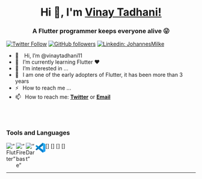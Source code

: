 
<!---
vinaytadhani11/vinaytadhani11 is a ✨ special ✨ repository because its `README.md` (this file) appears on your GitHub profile.
You can click the Preview link to take a look at your changes.
--->

<h1 align="center"> Hi 👋, I'm <a href="(https://img.shields.io/badge/-CONNECT-blue?style=for-the-badge&logo=Linkedin&link=https://www.linkedin.com/in/vinay-tadhani-272a10190/)">Vinay Tadhani!</a></h1>
<h3 align="center">A Flutter programmer keeps everyone alive 😜</h3>

[![Twitter Follow](https://img.shields.io/twitter/follow/vinay_tadhani?color=1DA1F2&label=Followers&logo=twitter&style=for-the-badge)][twitter]
[![GitHub followers](https://img.shields.io/github/followers/vinaytadhani11?logo=GitHub&style=for-the-badge)][github]
[![Linkedin: JohannesMilke](https://img.shields.io/badge/-CONNECT-blue?style=for-the-badge&logo=Linkedin&link=https://www.linkedin.com/in/vinay-tadhani-272a10190/)][linkedin]

- 👋 &ensp; Hi, I’m @vinaytadhani11
- 👀 &ensp;I’m currently learning Flutter ❤️
- 🌱 &ensp;I’m interested in ...
- 💞️ &ensp;I am one of the early adopters of Flutter, it has been more than 3 years
- ⚡ &ensp;How to reach me ...
- 📫 &ensp;How to reach me: [**Twitter**][twitter] or [**Email**][email]


<br />
<br />

### Tools and Languages

[<img align="left" alt=“Flutter” width="26px" src="https://www.vectorlogo.zone/logos/flutterio/flutterio-icon.svg" />]
[<img align="left" alt=“Firebase” width="26px" src="https://www.vectorlogo.zone/logos/firebase/firebase-icon.svg" />]
[<img align="left" alt=“Dart” width="26px" src="https://www.vectorlogo.zone/logos/dartlang/dartlang-icon.svg" />]
[<img align="left" alt=“Github” width="26px" src="https://raw.githubusercontent.com/github/explore/80688e429a7d4ef2fca1e82350fe8e3517d3494d/topics/visual-studio-code/visual-studio-code.png" />]



<br />
<br />

---


<!-- [website]: https://johannesmilke.com -->
[twitter]: https://twitter.com/intent/follow?screen_name=vinay_tadhani
<!-- [youtube]: https://www.youtube.com/JohannesMilke?sub_confirmation=1 -->
[linkedin]: https://linkedin.com/in/vinay-tadhani-272a10190
[github]: https://github.com/vinaytadhani11
<!-- [instagram]: https://www.instagram.com/johannesmilke -->
<!-- [facebook]: https://www.facebook.com/real.JohannesMilke -->
[email]: mailto:vinaytadhani1111@gmail.com

